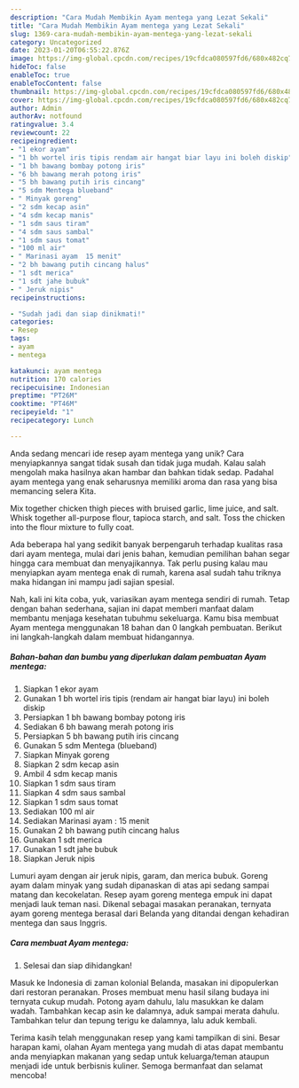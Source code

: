 ```yaml
---
description: "Cara Mudah Membikin Ayam mentega yang Lezat Sekali"
title: "Cara Mudah Membikin Ayam mentega yang Lezat Sekali"
slug: 1369-cara-mudah-membikin-ayam-mentega-yang-lezat-sekali
category: Uncategorized
date: 2023-01-20T06:55:22.876Z
image: https://img-global.cpcdn.com/recipes/19cfdca080597fd6/680x482cq70/ayam-mentega-foto-resep-utama.jpg
hideToc: false
enableToc: true
enableTocContent: false
thumbnail: https://img-global.cpcdn.com/recipes/19cfdca080597fd6/680x482cq70/ayam-mentega-foto-resep-utama.jpg
cover: https://img-global.cpcdn.com/recipes/19cfdca080597fd6/680x482cq70/ayam-mentega-foto-resep-utama.jpg
author: Admin
authorAv: notfound
ratingvalue: 3.4
reviewcount: 22
recipeingredient:
- "1 ekor ayam"
- "1 bh wortel iris tipis rendam air hangat biar layu ini boleh diskip"
- "1 bh bawang bombay potong iris"
- "6 bh bawang merah potong iris"
- "5 bh bawang putih iris cincang"
- "5 sdm Mentega blueband"
- " Minyak goreng"
- "2 sdm kecap asin"
- "4 sdm kecap manis"
- "1 sdm saus tiram"
- "4 sdm saus sambal"
- "1 sdm saus tomat"
- "100 ml air"
- " Marinasi ayam  15 menit"
- "2 bh bawang putih cincang halus"
- "1 sdt merica"
- "1 sdt jahe bubuk"
- " Jeruk nipis"
recipeinstructions:

- "Sudah jadi dan siap dinikmati!"
categories:
- Resep
tags:
- ayam
- mentega

katakunci: ayam mentega 
nutrition: 170 calories
recipecuisine: Indonesian
preptime: "PT26M"
cooktime: "PT46M"
recipeyield: "1"
recipecategory: Lunch

---
```





Anda sedang mencari ide resep ayam mentega yang unik? Cara menyiapkannya sangat tidak susah dan tidak juga mudah. Kalau salah mengolah maka hasilnya akan hambar dan bahkan tidak sedap. Padahal ayam mentega yang enak seharusnya memiliki aroma dan rasa yang bisa memancing selera Kita.





Mix together chicken thigh pieces with bruised garlic, lime juice, and salt. Whisk together all-purpose flour, tapioca starch, and salt. Toss the chicken into the flour mixture to fully coat.

Ada beberapa hal yang sedikit banyak berpengaruh terhadap kualitas rasa dari ayam mentega, mulai dari jenis bahan, kemudian pemilihan bahan segar hingga cara membuat dan menyajikannya. Tak perlu pusing kalau mau menyiapkan ayam mentega enak di rumah, karena asal sudah tahu triknya maka hidangan ini mampu jadi sajian spesial.






Nah, kali ini kita coba, yuk, variasikan ayam mentega sendiri di rumah. Tetap dengan bahan sederhana, sajian ini dapat memberi manfaat dalam membantu menjaga kesehatan tubuhmu sekeluarga. Kamu bisa membuat Ayam mentega menggunakan 18 bahan dan 0 langkah pembuatan. Berikut ini langkah-langkah dalam membuat hidangannya.

<!--inarticleads1-->

##### Bahan-bahan dan bumbu yang diperlukan dalam pembuatan Ayam mentega:

1. Siapkan 1 ekor ayam
1. Gunakan 1 bh wortel iris tipis (rendam air hangat biar layu) ini boleh diskip
1. Persiapkan 1 bh bawang bombay potong iris
1. Sediakan 6 bh bawang merah potong iris
1. Persiapkan 5 bh bawang putih iris cincang
1. Gunakan 5 sdm Mentega (blueband)
1. Siapkan  Minyak goreng
1. Siapkan 2 sdm kecap asin
1. Ambil 4 sdm kecap manis
1. Siapkan 1 sdm saus tiram
1. Siapkan 4 sdm saus sambal
1. Siapkan 1 sdm saus tomat
1. Sediakan 100 ml air
1. Sediakan  Marinasi ayam : 15 menit
1. Gunakan 2 bh bawang putih cincang halus
1. Gunakan 1 sdt merica
1. Gunakan 1 sdt jahe bubuk
1. Siapkan  Jeruk nipis


Lumuri ayam dengan air jeruk nipis, garam, dan merica bubuk. Goreng ayam dalam minyak yang sudah dipanaskan di atas api sedang sampai matang dan kecokelatan. Resep ayam goreng mentega empuk ini dapat menjadi lauk teman nasi. Dikenal sebagai masakan peranakan, ternyata ayam goreng mentega berasal dari Belanda yang ditandai dengan kehadiran mentega dan saus Inggris. 

<!--inarticleads2-->

##### Cara membuat Ayam mentega:


1. Selesai dan siap dihidangkan!

Masuk ke Indonesia di zaman kolonial Belanda, masakan ini dipopulerkan dari restoran peranakan. Proses membuat menu hasil silang budaya ini ternyata cukup mudah. Potong ayam dahulu, lalu masukkan ke dalam wadah. Tambahkan kecap asin ke dalamnya, aduk sampai merata dahulu. Tambahkan telur dan tepung terigu ke dalamnya, lalu aduk kembali. 

Terima kasih telah menggunakan resep yang kami tampilkan di sini. Besar harapan kami, olahan Ayam mentega yang mudah di atas dapat membantu anda menyiapkan makanan yang sedap untuk keluarga/teman ataupun menjadi ide untuk berbisnis kuliner. Semoga bermanfaat dan selamat mencoba!
